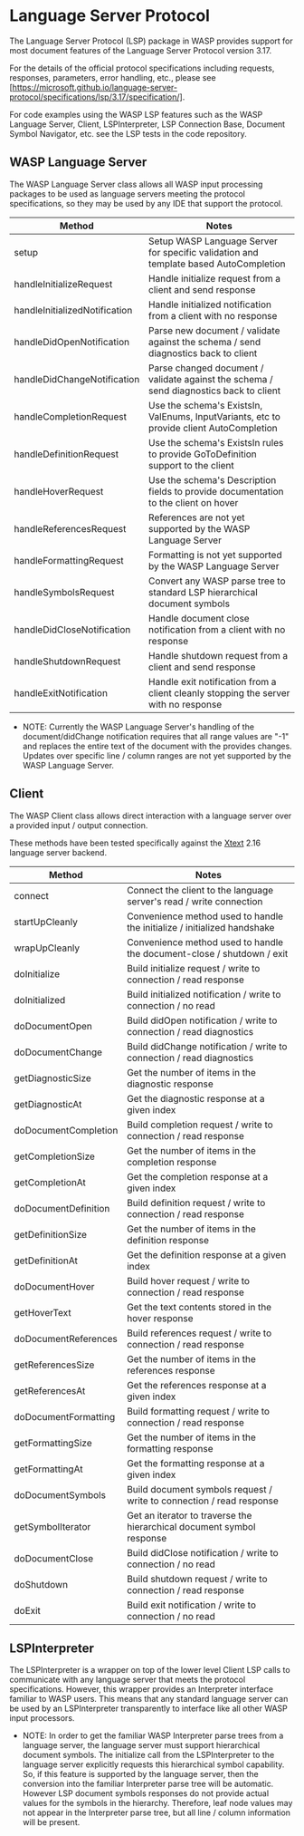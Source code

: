 # Language Server Protocol

The Language Server Protocol (LSP) package in WASP provides support for most document features of the Language Server Protocol version 3.17.

For the details of the official protocol specifications including requests, responses, parameters, error handling, etc., please see [https://microsoft.github.io/language-server-protocol/specifications/lsp/3.17/specification/].

For code examples using the WASP LSP features such as the WASP Language Server, Client, LSPInterpreter, LSP Connection Base, Document Symbol Navigator, etc. see the LSP tests in the code repository.

## WASP Language Server

The WASP Language Server class allows all WASP input processing packages to be used as language servers meeting the protocol specifications, so they may be used by any IDE that support the protocol.

| Method                        | Notes                   |
| ----------------------------- | ----------------------------- |
| setup                         | Setup WASP Language Server for specific validation and template based AutoCompletion |
| handleInitializeRequest       | Handle initialize request from a client and send response |
| handleInitializedNotification | Handle initialized notification from a client with no response |
| handleDidOpenNotification     | Parse new document / validate against the schema / send diagnostics back to client |
| handleDidChangeNotification   | Parse changed document / validate against the schema / send diagnostics back to client |
| handleCompletionRequest       | Use the schema's ExistsIn, ValEnums, InputVariants, etc to provide client AutoCompletion |
| handleDefinitionRequest       | Use the schema's ExistsIn rules to provide GoToDefinition support to the client |
| handleHoverRequest            | Use the schema's Description fields to provide documentation to the client on hover |
| handleReferencesRequest       | References are not yet supported by the WASP Language Server |
| handleFormattingRequest       | Formatting is not yet supported by the WASP Language Server |
| handleSymbolsRequest          | Convert any WASP parse tree to standard LSP hierarchical document symbols |
| handleDidCloseNotification    | Handle document close notification from a client with no response |
| handleShutdownRequest         | Handle shutdown request from a client and send response |
| handleExitNotification        | Handle exit notification from a client cleanly stopping the server with no response |

* NOTE: Currently the WASP Language Server's handling of the document/didChange notification requires that all range values are "-1" and replaces the entire text of the document with the provides changes. Updates over specific line / column ranges are not yet supported by the WASP Language Server.

## Client

The WASP Client class allows direct interaction with a language server over a provided input / output connection.

These methods have been tested specifically against the [Xtext](https://github.com/eclipse/xtext-core) 2.16 language server backend.

| Method               | Notes                |
| -------------------- | -------------------- |
| connect              | Connect the client to the language server's read / write connection  |
| startUpCleanly       | Convenience method used to handle the initialize / initialized handshake |
| wrapUpCleanly        | Convenience method used to handle the document-close / shutdown / exit |
| doInitialize         | Build initialize request / write to connection / read response |
| doInitialized        | Build initialized notification / write to connection / no read |
| doDocumentOpen       | Build didOpen notification / write to connection / read diagnostics |
| doDocumentChange     | Build didChange notification / write to connection / read diagnostics |
| getDiagnosticSize    | Get the number of items in the diagnostic response |
| getDiagnosticAt      | Get the diagnostic response at a given index |
| doDocumentCompletion | Build completion request / write to connection / read response |
| getCompletionSize    | Get the number of items in the completion response |
| getCompletionAt      | Get the completion response at a given index |
| doDocumentDefinition | Build definition request / write to connection / read response |
| getDefinitionSize    | Get the number of items in the definition response |
| getDefinitionAt      | Get the definition response at a given index |
| doDocumentHover      | Build hover request / write to connection / read response |
| getHoverText         | Get the text contents stored in the hover response |
| doDocumentReferences | Build references request / write to connection / read response |
| getReferencesSize    | Get the number of items in the references response |
| getReferencesAt      | Get the references response at a given index |
| doDocumentFormatting | Build formatting request / write to connection / read response |
| getFormattingSize    | Get the number of items in the formatting response |
| getFormattingAt      | Get the formatting response at a given index |
| doDocumentSymbols    | Build document symbols request / write to connection / read response |
| getSymbolIterator    | Get an iterator to traverse the hierarchical document symbol response |
| doDocumentClose      | Build didClose notification / write to connection / no read |
| doShutdown           | Build shutdown request / write to connection / read response |
| doExit               | Build exit notification / write to connection / no read |

## LSPInterpreter

The LSPInterpreter is a wrapper on top of the lower level Client LSP calls to communicate with any language server that meets the protocol specifications. However, this wrapper provides an Interpreter interface familiar to WASP users. This means that any standard language server can be used by an LSPInterpreter transparently to interface like all other WASP input processors.

* NOTE: In order to get the familiar WASP Interpreter parse trees from a language server, the language server must support hierarchical document symbols.  The initialize call from the LSPInterpreter to the language server explicitly requests this hierarchical symbol capability.  So, if this feature is supported by the language server, then the conversion into the familiar Interpreter parse tree will be automatic. However LSP document symbols responses do not provide actual values for the symbols in the hierarchy. Therefore, leaf node values may not appear in the Interpreter parse tree, but all line / column information will be present.
